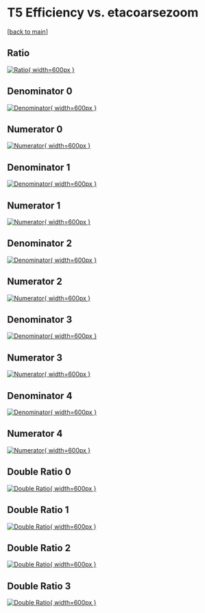 # T5 Efficiency vs. etacoarsezoom

[[back to main](./)]



## Ratio

[![Ratio](../mtv/var/T5_loweta_13_0_eff_etacoarsezoom.png){ width=600px }](../mtv/var/T5_loweta_13_0_eff_etacoarsezoom.pdf)

## Denominator 0

[![Denominator](../mtv/den/T5_loweta_13_0_eff_etacoarsezoom_den0.png){ width=600px }](../mtv/den/T5_loweta_13_0_eff_etacoarsezoom_den0.pdf)

## Numerator 0

[![Numerator](../mtv/num/T5_loweta_13_0_eff_etacoarsezoom_num0.png){ width=600px }](../mtv/num/T5_loweta_13_0_eff_etacoarsezoom_num0.pdf)

## Denominator 1

[![Denominator](../mtv/den/T5_loweta_13_0_eff_etacoarsezoom_den1.png){ width=600px }](../mtv/den/T5_loweta_13_0_eff_etacoarsezoom_den1.pdf)

## Numerator 1

[![Numerator](../mtv/num/T5_loweta_13_0_eff_etacoarsezoom_num1.png){ width=600px }](../mtv/num/T5_loweta_13_0_eff_etacoarsezoom_num1.pdf)

## Denominator 2

[![Denominator](../mtv/den/T5_loweta_13_0_eff_etacoarsezoom_den2.png){ width=600px }](../mtv/den/T5_loweta_13_0_eff_etacoarsezoom_den2.pdf)

## Numerator 2

[![Numerator](../mtv/num/T5_loweta_13_0_eff_etacoarsezoom_num2.png){ width=600px }](../mtv/num/T5_loweta_13_0_eff_etacoarsezoom_num2.pdf)

## Denominator 3

[![Denominator](../mtv/den/T5_loweta_13_0_eff_etacoarsezoom_den3.png){ width=600px }](../mtv/den/T5_loweta_13_0_eff_etacoarsezoom_den3.pdf)

## Numerator 3

[![Numerator](../mtv/num/T5_loweta_13_0_eff_etacoarsezoom_num3.png){ width=600px }](../mtv/num/T5_loweta_13_0_eff_etacoarsezoom_num3.pdf)

## Denominator 4

[![Denominator](../mtv/den/T5_loweta_13_0_eff_etacoarsezoom_den4.png){ width=600px }](../mtv/den/T5_loweta_13_0_eff_etacoarsezoom_den4.pdf)

## Numerator 4

[![Numerator](../mtv/num/T5_loweta_13_0_eff_etacoarsezoom_num4.png){ width=600px }](../mtv/num/T5_loweta_13_0_eff_etacoarsezoom_num4.pdf)

## Double Ratio 0

[![Double Ratio](../mtv/ratio/T5_loweta_13_0_eff_etacoarsezoom_ratio0.png){ width=600px }](../mtv/ratio/T5_loweta_13_0_eff_etacoarsezoom_ratio0.pdf)

## Double Ratio 1

[![Double Ratio](../mtv/ratio/T5_loweta_13_0_eff_etacoarsezoom_ratio1.png){ width=600px }](../mtv/ratio/T5_loweta_13_0_eff_etacoarsezoom_ratio1.pdf)

## Double Ratio 2

[![Double Ratio](../mtv/ratio/T5_loweta_13_0_eff_etacoarsezoom_ratio2.png){ width=600px }](../mtv/ratio/T5_loweta_13_0_eff_etacoarsezoom_ratio2.pdf)

## Double Ratio 3

[![Double Ratio](../mtv/ratio/T5_loweta_13_0_eff_etacoarsezoom_ratio3.png){ width=600px }](../mtv/ratio/T5_loweta_13_0_eff_etacoarsezoom_ratio3.pdf)

